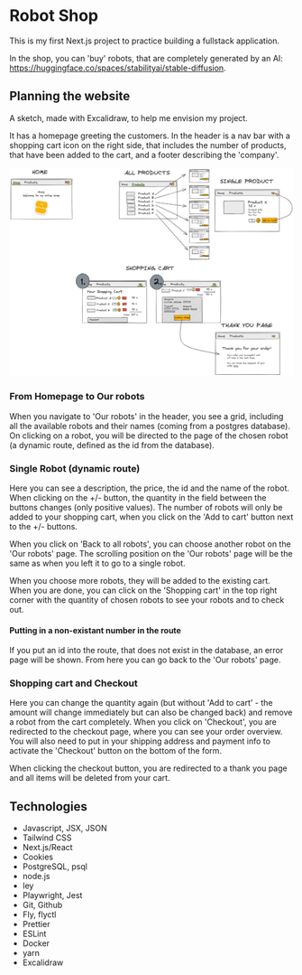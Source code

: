 # Robot Shop

This is my first Next.js project to practice building a fullstack application.

In the shop, you can 'buy' robots, that are completely generated by an AI: https://huggingface.co/spaces/stabilityai/stable-diffusion.

## Planning the website

A sketch, made with Excalidraw, to help me envision my project.

It has a homepage greeting the customers. In the header is a nav bar with a shopping cart icon on the right side, that includes the number of products, that have been added to the cart, and a footer describing the 'company'.

![Ecommerce mockup](./Mockup_EcommerceStore.png)

### From Homepage to Our robots

When you navigate to 'Our robots' in the header, you see a grid, including all the available robots and their names (coming from a postgres database). On clicking on a robot, you will be directed to the page of the chosen robot (a dynamic route, defined as the id from the database).

### Single Robot (dynamic route)

Here you can see a description, the price, the id and the name of the robot. When clicking on the +/- button, the quantity in the field between the buttons changes (only positive values). The number of robots will only be added to your shopping cart, when you click on the 'Add to cart' button next to the +/- buttons.

When you click on 'Back to all robots', you can choose another robot on the 'Our robots' page. The scrolling position on the 'Our robots' page will be the same as when you left it to go to a single robot.

When you choose more robots, they will be added to the existing cart. When you are done, you can click on the 'Shopping cart' in the top right corner with the quantity of chosen robots to see your robots and to check out.

#### Putting in a non-existant number in the route

If you put an id into the route, that does not exist in the database, an error page will be shown. From here you can go back to the 'Our robots' page.

### Shopping cart and Checkout

Here you can change the quantity again (but without 'Add to cart' - the amount will change immediately but can also be changed back) and remove a robot from the cart completely. When you click on 'Checkout', you are redirected to the checkout page, where you can see your order overview. You will also need to put in your shipping address and payment info to activate the 'Checkout' button on the bottom of the form.

When clicking the checkout button, you are redirected to a thank you page and all items will be deleted from your cart.

## Technologies

- Javascript, JSX, JSON
- Tailwind CSS
- Next.js/React
- Cookies
- PostgreSQL, psql
- node.js
- ley
- Playwright, Jest
- Git, Github
- Fly, flyctl
- Prettier
- ESLint
- Docker
- yarn
- Excalidraw
